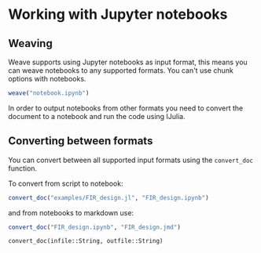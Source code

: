 
# Working with Jupyter notebooks

## Weaving

Weave supports using Jupyter notebooks as input format, this means you
can weave notebooks to any supported formats. You can't use chunk options with notebooks.

```julia
weave("notebook.ipynb")
```

In order to output notebooks from other formats you need to convert the
document to a notebook and run the code using IJulia.

## Converting between formats

You can convert between all supported input formats using the `convert_doc`
function.

To convert from script to notebook:

```julia
convert_doc("examples/FIR_design.jl", "FIR_design.ipynb")
```

and from notebooks to markdown use:

```julia
convert_doc("FIR_design.ipynb", "FIR_design.jmd")
```

```@docs
convert_doc(infile::String, outfile::String)
```
